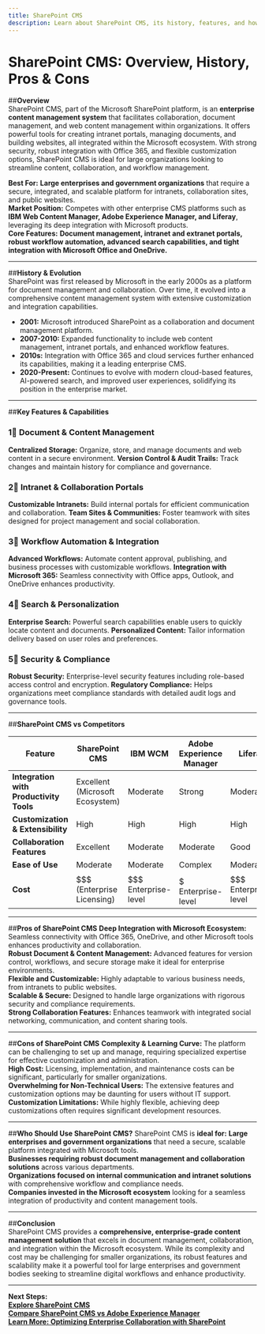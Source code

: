 ```yaml
---
title: SharePoint CMS
description: Learn about SharePoint CMS, its history, features, and how it compares to other enterprise content management systems.
---
```


# **SharePoint CMS: Overview, History, Pros & Cons**

##**Overview**  
SharePoint CMS, part of the Microsoft SharePoint platform, is an **enterprise content management system** that facilitates collaboration, document management, and web content management within organizations. It offers powerful tools for creating intranet portals, managing documents, and building websites, all integrated within the Microsoft ecosystem. With strong security, robust integration with Office 365, and flexible customization options, SharePoint CMS is ideal for large organizations looking to streamline content, collaboration, and workflow management.

 **Best For:** **Large enterprises and government organizations** that require a secure, integrated, and scalable platform for intranets, collaboration sites, and public websites.  
 **Market Position:** Competes with other enterprise CMS platforms such as **IBM Web Content Manager, Adobe Experience Manager, and Liferay**, leveraging its deep integration with Microsoft products.  
 **Core Features:** **Document management, intranet and extranet portals, robust workflow automation, advanced search capabilities, and tight integration with Microsoft Office and OneDrive.**

---

##**History & Evolution**  
SharePoint was first released by Microsoft in the early 2000s as a platform for document management and collaboration. Over time, it evolved into a comprehensive content management system with extensive customization and integration capabilities.

- **2001:** Microsoft introduced SharePoint as a collaboration and document management platform.
- **2007-2010:** Expanded functionality to include web content management, intranet portals, and enhanced workflow features.
- **2010s:** Integration with Office 365 and cloud services further enhanced its capabilities, making it a leading enterprise CMS.
- **2020-Present:** Continues to evolve with modern cloud-based features, AI-powered search, and improved user experiences, solidifying its position in the enterprise market.

---

##**Key Features & Capabilities**

### **1⃣ Document & Content Management**
 **Centralized Storage:** Organize, store, and manage documents and web content in a secure environment.
 **Version Control & Audit Trails:** Track changes and maintain history for compliance and governance.

### **2⃣ Intranet & Collaboration Portals**
 **Customizable Intranets:** Build internal portals for efficient communication and collaboration.
 **Team Sites & Communities:** Foster teamwork with sites designed for project management and social collaboration.

### **3⃣ Workflow Automation & Integration**
 **Advanced Workflows:** Automate content approval, publishing, and business processes with customizable workflows.
 **Integration with Microsoft 365:** Seamless connectivity with Office apps, Outlook, and OneDrive enhances productivity.

### **4⃣ Search & Personalization**
 **Enterprise Search:** Powerful search capabilities enable users to quickly locate content and documents.
 **Personalized Content:** Tailor information delivery based on user roles and preferences.

### **5⃣ Security & Compliance**
 **Robust Security:** Enterprise-level security features including role-based access control and encryption.
 **Regulatory Compliance:** Helps organizations meet compliance standards with detailed audit logs and governance tools.

---

##**SharePoint CMS vs Competitors**

| Feature                      | SharePoint CMS        | IBM WCM             | Adobe Experience Manager | Liferay               |
|------------------------------|-----------------------|---------------------|--------------------------|-----------------------|
| **Integration with Productivity Tools** |  Excellent (Microsoft Ecosystem) |  Moderate |  Strong             |  Moderate           |
| **Customization & Extensibility**         |  High          |  High            |  High                |  High              |
| **Collaboration Features**                  |  Excellent     |  Moderate        |  Moderate            |  Good              |
| **Ease of Use**                             |  Moderate      |  Moderate        |  Complex             |  Moderate          |
| **Cost**                                    | $$$ (Enterprise Licensing) | $$$ Enterprise-level | $$$$$ Enterprise-level | $$$ Enterprise-level |

---

##**Pros of SharePoint CMS**
 **Deep Integration with Microsoft Ecosystem:** Seamless connectivity with Office 365, OneDrive, and other Microsoft tools enhances productivity and collaboration.  
 **Robust Document & Content Management:** Advanced features for version control, workflows, and secure storage make it ideal for enterprise environments.  
 **Flexible and Customizable:** Highly adaptable to various business needs, from intranets to public websites.  
 **Scalable & Secure:** Designed to handle large organizations with rigorous security and compliance requirements.  
 **Strong Collaboration Features:** Enhances teamwork with integrated social networking, communication, and content sharing tools.

---

##**Cons of SharePoint CMS**
 **Complexity & Learning Curve:** The platform can be challenging to set up and manage, requiring specialized expertise for effective customization and administration.  
 **High Cost:** Licensing, implementation, and maintenance costs can be significant, particularly for smaller organizations.  
 **Overwhelming for Non-Technical Users:** The extensive features and customization options may be daunting for users without IT support.  
 **Customization Limitations:** While highly flexible, achieving deep customizations often requires significant development resources.

---

##**Who Should Use SharePoint CMS?**
SharePoint CMS is **ideal for:**
 **Large enterprises and government organizations** that need a secure, scalable platform integrated with Microsoft tools.  
 **Businesses requiring robust document management and collaboration solutions** across various departments.  
 **Organizations focused on internal communication and intranet solutions** with comprehensive workflow and compliance needs.  
 **Companies invested in the Microsoft ecosystem** looking for a seamless integration of productivity and content management tools.

---

##**Conclusion**  
SharePoint CMS provides a **comprehensive, enterprise-grade content management solution** that excels in document management, collaboration, and integration within the Microsoft ecosystem. While its complexity and cost may be challenging for smaller organizations, its robust features and scalability make it a powerful tool for large enterprises and government bodies seeking to streamline digital workflows and enhance productivity.

---

 **Next Steps:**  
 **[Explore SharePoint CMS](https://www.microsoft.com/en-us/microsoft-365/sharepoint/collaboration)**  
 **[Compare SharePoint CMS vs Adobe Experience Manager](#)**  
 **[Learn More: Optimizing Enterprise Collaboration with SharePoint](#)**
